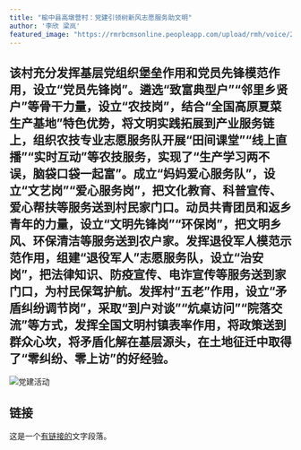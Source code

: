 ```yaml
---
title: "榆中县高墩营村：党建引领树新风志愿服务助文明"
author: '李欣 梁岚'
featured_image: "https://rmrbcmsonline.peopleapp.com/upload/rmh/voice/202211/e8cfbec4d95b5f22a0563004bc420837.jpg?x-oss-process=image/auto-orient,1"
---
```


## 该村充分发挥基层党组织堡垒作用和党员先锋模范作用，设立“党员先锋岗”。遴选“致富典型户”“邻里乡贤户”等骨干力量，设立“农技岗”，结合“全国高原夏菜生产基地”特色优势，将文明实践拓展到产业服务链上，组织农技专业志愿服务队开展“田间课堂”“线上直播”“实时互动”等农技服务，实现了“生产学习两不误，脑袋口袋一起富”。成立“妈妈爱心服务队”，设立“文艺岗”“爱心服务岗”，把文化教育、科普宣传、爱心帮扶等服务送到村民家门口。动员共青团员和返乡青年的力量，设立“文明先锋岗”“环保岗”，把文明乡风、环保清洁等服务送到农户家。发挥退役军人模范示范作用，组建“退役军人”志愿服务队，设立“治安岗”，把法律知识、防疫宣传、电诈宣传等服务送到家门口，为村民保驾护航。发挥村“五老”作用，设立“矛盾纠纷调节岗”，采取“到户对谈”“炕桌访问”“院落交流”等方式，发挥全国文明村镇表率作用，将政策送到群众心坎，将矛盾化解在基层源头，在土地征迁中取得了“零纠纷、零上访”的好经验。

![党建活动](https://rmrbcmsonline.peopleapp.com/upload/rmh/voice/202211/06226ac6e3798151b3af50abcb25538d.jpg?x-oss-process=image/auto-orient,1)

## 链接

这是一个[有链接的](https://www.baidu.com/link?url=80ppTmhmLnxm8fL_2JFK1Gx74_EoIbfYiq10fF_M6oYZXHAousjgwkj7paUIur-wdVNQUSSA2PV8H_Inm8wgxReXNwnEdxC2RwELaqnc_ym&wd=&eqid=daa4ebc6004311e90000000365844c13)文字段落。